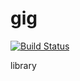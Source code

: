 # gig

[![Build Status](https://travis-ci.org/wherby/gig.svg?branch=master)](https://travis-ci.org/wherby/gig)


library
